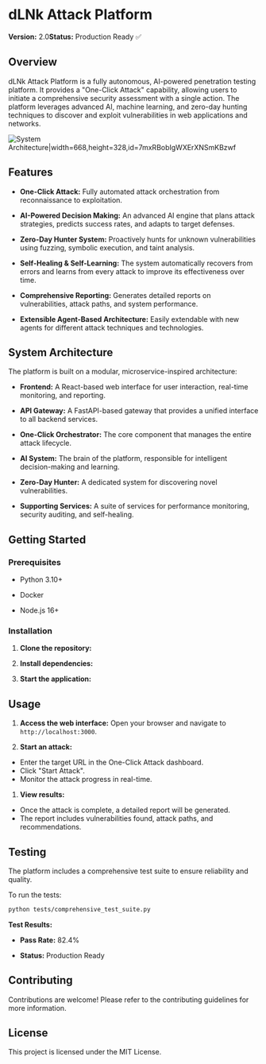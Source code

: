 # dLNk Attack Platform

**Version:** 2.0**Status:** Production Ready ✅

## Overview

dLNk Attack Platform is a fully autonomous, AI-powered penetration testing platform. It provides a "One-Click Attack" capability, allowing users to initiate a comprehensive security assessment with a single action. The platform leverages advanced AI, machine learning, and zero-day hunting techniques to discover and exploit vulnerabilities in web applications and networks.

![System Architecture|width=668,height=328,id=7mxRBobIgWXErXNSmKBzwf](https://private-us-east-1.manuscdn.com/sessionFile/wmBQz0K2zrufY2c8xesDBa/sandbox/He6Hh3u4ri6ZBv7eosMWAS-images_1761402672216_na1fn_L2hvbWUvdWJ1bnR1L21hbnVzL2RvY3MvYXJjaGl0ZWN0dXJl.png?Policy=eyJTdGF0ZW1lbnQiOlt7IlJlc291cmNlIjoiaHR0cHM6Ly9wcml2YXRlLXVzLWVhc3QtMS5tYW51c2Nkbi5jb20vc2Vzc2lvbkZpbGUvd21CUXowSzJ6cnVmWTJjOHhlc0RCYS9zYW5kYm94L0hlNkhoM3U0cmk2WkJ2N2Vvc01XQVMtaW1hZ2VzXzE3NjE0MDI2NzIyMTZfbmExZm5fTDJodmJXVXZkV0oxYm5SMUwyMWhiblZ6TDJSdlkzTXZZWEpqYUdsMFpXTjBkWEpsLnBuZyIsIkNvbmRpdGlvbiI6eyJEYXRlTGVzc1RoYW4iOnsiQVdTOkVwb2NoVGltZSI6MTc5ODc2MTYwMH19fV19&Key-Pair-Id=K2HSFNDJXOU9YS&Signature=TEmYxcv0JvECRfo3EMlq37mzklTRJIwFAvpRpfNihETkjB-an0wKlq5vI5r5NusqfSJJrQM6v6hRUtv7tA2x065kRZ92GcuBmKzdQPSwWSJQm1oW3zdstFFT9c13Iq5Y~dCSaj~KXvLJglqi36cncYI3LMmc30xmWVZgSX4hGehUt4mUoHuhYDV5BHX6Xn7kbsgUWWIsKelOW5A22GyxkRL4AENG6qHqcTCEODVPbzkGM338WP19Yb6aP9IxFQOAAYloWFRDajzIb7j87tkjEEHzeiQe99bDjyrpJ6~LcsHDy0grt7Gd1gkQtop3GtGwI5QB~d1ykCgFI4onCApugA__)

## Features

- **One-Click Attack:** Fully automated attack orchestration from reconnaissance to exploitation.

- **AI-Powered Decision Making:** An advanced AI engine that plans attack strategies, predicts success rates, and adapts to target defenses.

- **Zero-Day Hunter System:** Proactively hunts for unknown vulnerabilities using fuzzing, symbolic execution, and taint analysis.

- **Self-Healing & Self-Learning:** The system automatically recovers from errors and learns from every attack to improve its effectiveness over time.

- **Comprehensive Reporting:** Generates detailed reports on vulnerabilities, attack paths, and system performance.

- **Extensible Agent-Based Architecture:** Easily extendable with new agents for different attack techniques and technologies.

## System Architecture

The platform is built on a modular, microservice-inspired architecture:

- **Frontend:** A React-based web interface for user interaction, real-time monitoring, and reporting.

- **API Gateway:** A FastAPI-based gateway that provides a unified interface to all backend services.

- **One-Click Orchestrator:** The core component that manages the entire attack lifecycle.

- **AI System:** The brain of the platform, responsible for intelligent decision-making and learning.

- **Zero-Day Hunter:** A dedicated system for discovering novel vulnerabilities.

- **Supporting Services:** A suite of services for performance monitoring, security auditing, and self-healing.

## Getting Started

### Prerequisites

- Python 3.10+

- Docker

- Node.js 16+

### Installation

1. **Clone the repository:**

1. **Install dependencies:**

1. **Start the application:**

## Usage

1. **Access the web interface:** Open your browser and navigate to `http://localhost:3000`.

1. **Start an attack:**
  - Enter the target URL in the One-Click Attack dashboard.
  - Click "Start Attack".
  - Monitor the attack progress in real-time.

1. **View results:**
  - Once the attack is complete, a detailed report will be generated.
  - The report includes vulnerabilities found, attack paths, and recommendations.

## Testing

The platform includes a comprehensive test suite to ensure reliability and quality.

To run the tests:

```bash
python tests/comprehensive_test_suite.py
```

**Test Results:**

- **Pass Rate:** 82.4%

- **Status:** Production Ready

## Contributing

Contributions are welcome! Please refer to the contributing guidelines for more information.

## License

This project is licensed under the MIT License.

